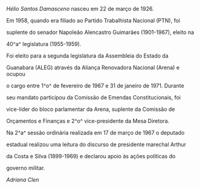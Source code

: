 

*Hélio Santos Damasceno* nasceu em 22 de março de 1926.



Em 1958, quando era filiado ao Partido Trabalhista Nacional (PTN), foi

suplente do senador Napoleão Alencastro Guimarães (1901-1967), eleito na

40^a^ legislatura (1955-1959).



Foi eleito para a segunda legislatura da Assembleia do Estado da

Guanabara (ALEG) através da Aliança Renovadora Nacional (Arena) e ocupou

o cargo entre 1^o^ de fevereiro de 1967 e 31 de janeiro de 1971. Durante

seu mandato participou da Comissão de Emendas Constitucionais, foi

vice-líder do bloco parlamentar da Arena, suplente da Comissão de

Orçamentos e Finanças e 2^o^ vice-presidente da Mesa Diretora.



Na 2^a^ sessão ordinária realizada em 17 de março de 1967 o deputado

estadual realizou uma leitura do discurso de presidente marechal Arthur

da Costa e Silva (1899-1969) e declarou apoio às ações políticas do

governo militar.



*Adriana Clen*



